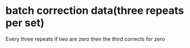 # batch correction data(three repeats per set)
 Every three repeats if two are zero then the third corrects for zero
